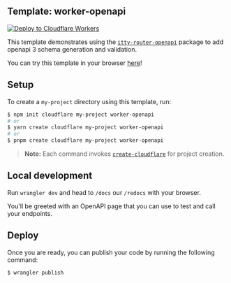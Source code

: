 ## Template: worker-openapi

[![Deploy to Cloudflare Workers](https://deploy.workers.cloudflare.com/button)](https://deploy.workers.cloudflare.com/?url=https://github.com/cloudflare/templates/tree/main/worker-openapi)

This template demonstrates using the [`itty-router-openapi`](https://github.com/cloudflare/itty-router-openapi) package to add openapi 3 schema generation and validation.

You can try this template in your browser [here](https://worker-openapi-example.radar.cloudflare.com/docs)!

## Setup

To create a `my-project` directory using this template, run:

```sh
$ npm init cloudflare my-project worker-openapi
# or
$ yarn create cloudflare my-project worker-openapi
# or
$ pnpm create cloudflare my-project worker-openapi
```

> **Note:** Each command invokes [`create-cloudflare`](https://www.npmjs.com/package/create-cloudflare) for project creation.

## Local development

Run `wrangler dev` and head to `/docs` our `/redocs` with your browser.

You'll be greeted with an OpenAPI page that you can use to test and call your endpoints.

## Deploy

Once you are ready, you can publish your code by running the following command:

```sh
$ wrangler publish
```
